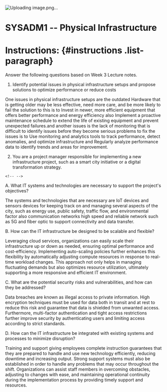 ![Uploading image.png…]()


# SYSADM1 -- Physical Infrastructure

# Instructions:  {#instructions .list-paragraph}

Answer the following questions based on Week 3 Lecture notes.

1.  Identify potential issues in physical infrastructure setups and
    propose solutions to optimize performance or reduce costs

One issues in physical infrastructure setups are the outdated Hardware
that is getting older may be less effective, need more care, and be more
likely to fail the solution to this is to Invest in newer, more
efficient equipment that offers better performance and energy efficiency
also Implement a proactive maintenance schedule to extend the life of
existing equipment and prevent unexpected failures.and another issues is
the lack of monitoring that is difficult to identify issues before they
become serious problems to fix the issues is to Use monitoring and
analytics tools to track performance, detect anomalies, and optimize
infrastructure and Regularly analyze performance data to identify trends
and areas for improvement.

2.  You are a project manager responsible for implementing a new
    infrastructure project, such as a smart city initiative or a digital
    transformation strategy.

```{=html}
<!-- -->
```
A.  What IT systems and technologies are necessary to support the
    project\'s objectives?

The systems and technologies that are necessary are IoT devices and
sensors devices for keeping track on and managing several aspects of the
city, such as energy use, public safety, traffic flow, and environmental
factor also communication networks high speed and reliable network such
as 5G and fiber optic to support connectivity and data transfer.

B.  How can the IT infrastructure be designed to be scalable and
    flexible?

Leveraging cloud services, organizations can easily scale their
infrastructure up or down as needed, ensuring optimal performance and
cost-efficiency. Implementing auto-scaling policies further enhances
this flexibility by automatically adjusting compute resources in
response to real-time workload changes. This approach not only helps in
managing fluctuating demands but also optimizes resource utilization,
ultimately supporting a more responsive and efficient IT environment.

C.  What are the potential security risks and vulnerabilities, and how
    can they be addressed?

Data breaches are known as illegal access to private information. High
encryption techniques must be used for data both in transit and at rest
to reduce this risk and guarantee that data is shielded from unwanted
access. Furthermore, multi-factor authentication and tight access
restrictions further improve security by authenticating users and
limiting access according to strict standards.

D.  How can the IT infrastructure be integrated with existing systems
    and processes to minimize disruption?

Training and support giving employees complete instruction guarantees
that they are prepared to handle and use new technology efficiently,
reducing downtime and increasing output. Strong support systems must
also be established in order to handle any problems that may occur
throughout the shift. Organizations can assist staff members in
overcoming obstacles, adjusting to changes with ease, and maintaining
operational continuity during the implementation process by providing
timely support and resources.

